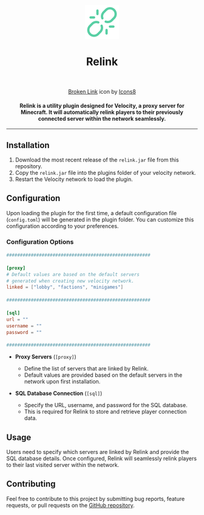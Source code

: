 <p align="center">
  <img src="assets/icon.png" alt="Link Icon">
</p>
<h1 align="center">
  Relink
  <br>
  <br>
</h1>
<p align="center">
  <a target="_blank" href="https://icons8.com/icon/102433/broken-link">Broken Link</a> icon by <a target="_blank" href="https://icons8.com">Icons8</a></p>
<h4 align="center">
Relink is a utility plugin designed for Velocity, a proxy server for Minecraft.
It will automatically relink players to their previously connected server within the network seamlessly.
</h4>

---

## Installation
1. Download the most recent release of the `relink.jar` file from this repository.
2. Copy the `relink.jar` file into the plugins folder of your velocity network.
3. Restart the Velocity network to load the plugin.

## Configuration
Upon loading the plugin for the first time, a default configuration file (`config.toml`) will be generated in the plugin folder. You can customize this configuration according to your preferences.

### Configuration Options
```toml
#####################################################

[proxy]
# Default values are based on the default servers
# generated when creating new velocity network.
linked = ["lobby", "factions", "minigames"]

#####################################################

[sql]
url = ""
username = ""
password = ""

#####################################################
```



- **Proxy Servers** (`[proxy]`)
    - Define the list of servers that are linked by Relink.
    - Default values are provided based on the default servers in the network upon first installation.

- **SQL Database Connection** (`[sql]`)
    - Specify the URL, username, and password for the SQL database.
    - This is required for Relink to store and retrieve player connection data.

## Usage
Users need to specify which servers are linked by Relink and provide the SQL database details. Once configured, Relink will seamlessly relink players to their last visited server within the network.

## Contributing
Feel free to contribute to this project by submitting bug reports, feature requests, or pull requests on the [GitHub repository](https://github.com/hello-andrew-yan/relink).
